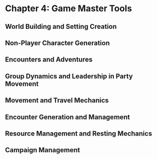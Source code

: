 # Chapter 4: Game Master Tools
## World Building and Setting Creation
## Non-Player Character Generation
## Encounters and Adventures
## Group Dynamics and Leadership in Party Movement
## Movement and Travel Mechanics
## Encounter Generation and Management
## Resource Management and Resting Mechanics
## Campaign Management